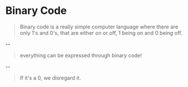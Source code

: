 # Binary Code

>Binary code is a really simple computer language where there are only 1's and 0's, that are either on or off, 1 being on and 0 being off.

--

>everything can be expressed through binary code!

--

>If it's a 0, we disregard it.